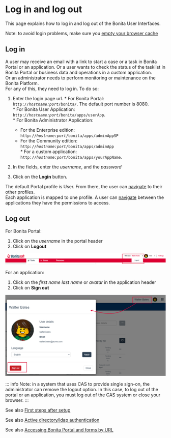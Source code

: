 # Log in and log out

This page explains how to log in and log out of the Bonita User Interfaces.  

Note: to avoid login problems, make sure you [empty your browser cache](http://www.wikihow.com/Clear-Your-Browser's-Cache)

## Log in

A user may receive an email with a link to start a case or a task in Bonita Portal or an application. 
Or a user wants to check the status of the tasklist in Bonita Portal or business data and operations in a custom application.  
Or an administrator needs to perform monitoring or maintenance on the Bonita Platform.  
For any of this, they need to log in. To do so:

  1. Enter the login page url.
    * For Bonita Portal: `http://`_`hostname:port`_`/bonita/`. The default port number is 8080\.  
    * For Bonita User Application: `http://`_`hostname:port`_`/bonita/apps/userApp`.  
    * For Bonita Administrator Application: 
      * For the Enterprise edition: `http://`_`hostname:port`_`/bonita/apps/adminAppSP`   
      * For the Community edition: `http://`_`hostname:port`_`/bonita/apps/adminApp`  
    * For a custom application: `http://`_`hostname:port`_`/bonita/apps/yourAppName`.

  2. In the fields, enter the _username_, and the _password_
  3. Click on the **Login** button.

The default Portal profile is User. From there, the user can [navigate](navigation.md) to their other profiles.   
Each application is mapped to one profile. A user can [navigate](navigation.md) between the applications they have the permissions to access. 

## Log out

For Bonita Portal:
  1. Click on the _username_ in the portal header
  2. Click on **Logout**

![Logout](images/UI2021.1/logout.png)<!--{.img-responsive}-->

For an application:
  1. Click on the _first name last name_ or _avatar_ in the application header
  2. Click on **Sign out**
  
![Sign out](images/UI2021.1/sign-out.png)<!--{.img-responsive}-->


::: info
Note: in a system that uses CAS to provide single sign-on, the administrator can remove the logout option. In this case, to log out of the portal or an application, you must log out of the CAS system or close your browser.
:::

See also [First steps after setup](first-steps-after-setup.md)

See also [Active directory/ldap authentication](active-directory-or-ldap-authentication.md)

See also [Accessing Bonita Portal and forms by URL](bonita-bpm-portal-urls.md)
